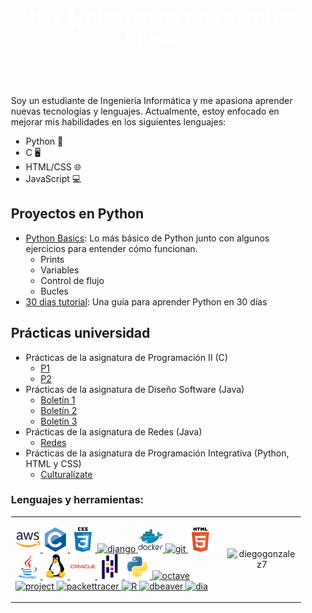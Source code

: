 <h1 align="center" style="background-image: url('https://img.freepik.com/foto-gratis/fondo-papel_53876-147734.jpg?size=626&ext=jpg&ga=GA1.1.672697106.1718582400&semt=ais_user'); color: white; padding: 20px; border-radius: 10px;">
  ¡Hola 👋, bienvenido a mi perfil de Github!
</h1>

<div style="background-image: url('https://img.freepik.com/foto-gratis/fondo-papel_53876-147734.jpg?size=626&ext=jpg&ga=GA1.1.672697106.1718582400&semt=ais_user'); padding: 20px; border-radius: 10px;">
  <p>Soy un estudiante de Ingeniería Informática y me apasiona aprender nuevas tecnologías y lenguajes. Actualmente, estoy enfocado en mejorar mis habilidades en los siguientes lenguajes:</p>
  <ul>
    <li>Python 🐍</li>
    <li>C 🖥️</li>
    <li>HTML/CSS 🌐</li>
    <li>JavaScript 💻</li>
  </ul>

  <h2>Proyectos en Python</h2>
  <ul>
    <li><a href="https://github.com/diegogonzalez7/Python_Basics">Python Basics</a>: Lo más básico de Python junto con algunos ejercicios para entender cómo funcionan.
      <ul>
        <li>Prints</li>
        <li>Variables</li>
        <li>Control de flujo</li>
        <li>Bucles</li>
      </ul>
    </li>
    <li><a href="https://github.com/diegogonzalez7/30diastutorial">30 dias tutorial</a>: Una guía para aprender Python en 30 días</li>
  </ul>

  <h2>Prácticas universidad</h2>
  <ul>
    <li>Prácticas de la asignatura de Programación II (C)
      <ul>
        <li><a href="https://github.com/diegogonzalez7/P1">P1</a></li>
        <li><a href="https://github.com/diegogonzalez7/P2">P2</a></li>
      </ul>
    </li>
    <li>Prácticas de la asignatura de Diseño Software (Java)
      <ul>
        <li><a href="https://github.com/diegogonzalez7/DS_boletin1">Boletín 1</a></li>
        <li><a href="https://github.com/diegogonzalez7/DS_boletin2">Boletín 2</a></li>
        <li><a href="https://github.com/diegogonzalez7/DS_pd">Boletín 3</a></li>
      </ul>
    </li>
    <li>Prácticas de la asignatura de Redes (Java)
      <ul>
        <li><a href="https://github.com/diegogonzalez7/Networks">Redes</a></li>
      </ul>
    </li>
    <li>Prácticas de la asignatura de Programación Integrativa (Python, HTML y CSS)
      <ul>
        <li><a href="https://github.com/diegogonzalez7/Culturalizate">Culturalízate</a></li>
      </ul>
    </li>
  </ul>

  <h3 align="left">Lenguajes y herramientas:</h3>
  <table align="center">
    <tr>
      <td>
        <p align="left">
          <a href="https://aws.amazon.com" target="_blank" rel="noreferrer">
            <img src="https://raw.githubusercontent.com/devicons/devicon/master/icons/amazonwebservices/amazonwebservices-original-wordmark.svg" alt="aws" width="40" height="40"/>
          </a>
          <a href="https://www.cprogramming.com/" target="_blank" rel="noreferrer">
            <img src="https://raw.githubusercontent.com/devicons/devicon/master/icons/c/c-original.svg" alt="c" width="40" height="40"/>
          </a>
          <a href="https://www.w3schools.com/css/" target="_blank" rel="noreferrer">
            <img src="https://raw.githubusercontent.com/devicons/devicon/master/icons/css3/css3-original-wordmark.svg" alt="css3" width="40" height="40"/>
          </a>
          <a href="https://www.djangoproject.com/" target="_blank" rel="noreferrer">
            <img src="https://cdn.worldvectorlogo.com/logos/django.svg" alt="django" width="40" height="40"/>
          </a>
          <a href="https://www.docker.com/" target="_blank" rel="noreferrer">
            <img src="https://raw.githubusercontent.com/devicons/devicon/master/icons/docker/docker-original-wordmark.svg" alt="docker" width="40" height="40"/>
          </a>
          <a href="https://git-scm.com/" target="_blank" rel="noreferrer">
            <img src="https://www.vectorlogo.zone/logos/git-scm/git-scm-icon.svg" alt="git" width="40" height="40"/>
          </a>
          <a href="https://www.w3.org/html/" target="_blank" rel="noreferrer">
            <img src="https://raw.githubusercontent.com/devicons/devicon/master/icons/html5/html5-original-wordmark.svg" alt="html5" width="40" height="40"/>
          </a>
          <a href="https://www.java.com" target="_blank" rel="noreferrer">
            <img src="https://raw.githubusercontent.com/devicons/devicon/master/icons/java/java-original.svg" alt="java" width="40" height="40"/>
          </a>
          <a href="https://www.linux.org/" target="_blank" rel="noreferrer">
            <img src="https://raw.githubusercontent.com/devicons/devicon/master/icons/linux/linux-original.svg" alt="linux" width="40" height="40"/>
          </a>
          <a href="https://www.oracle.com/" target="_blank" rel="noreferrer">
            <img src="https://raw.githubusercontent.com/devicons/devicon/master/icons/oracle/oracle-original.svg" alt="oracle" width="40" height="40"/>
          </a>
          <a href="https://pandas.pydata.org/" target="_blank" rel="noreferrer">
            <img src="https://raw.githubusercontent.com/devicons/devicon/2ae2a900d2f041da66e950e4d48052658d850630/icons/pandas/pandas-original.svg" alt="pandas" width="40" height="40"/>
          </a>
          <a href="https://www.python.org" target="_blank" rel="noreferrer">
            <img src="https://raw.githubusercontent.com/devicons/devicon/master/icons/python/python-original.svg" alt="python" width="40" height="40"/>
          </a>
          <a href="https://octave.org/" target="_blank" rel="noreferrer">
            <img src="https://upload.wikimedia.org/wikipedia/commons/thumb/6/6a/Gnu-octave-logo.svg/2048px-Gnu-octave-logo.svg.png" alt="octave" width="40" height="40"/>
          </a>
          <a href="https://www.microsoft.com/es-es/microsoft-365/project/project-management-software" target="_blank" rel="noreferrer">
            <img src="https://upload.wikimedia.org/wikipedia/commons/thumb/9/98/Microsoft_Project_%282019%E2%80%93present%29.svg/880px-Microsoft_Project_%282019%E2%80%93present%29.svg.png" alt="project" width="40" height="40"/>
          </a>
          <a href="https://www.netacad.com/es/courses/packet-tracer" target="_blank" rel="noreferrer">
            <img src="https://hurbad.com/wp-content/uploads/2021/12/Cisco-Packet-Tracer.png" alt="packettracer" width="40" height="40"/>
          </a>
          <a href="https://www.r-project.org/" target="_blank" rel="noreferrer">
            <img src="https://upload.wikimedia.org/wikipedia/commons/thumb/1/1b/R_logo.svg/1280px-R_logo.svg.png" alt="R" width="40" height="40"/>
          </a>
          <a href="https://dbeaver.io/" target="_blank" rel="noreferrer">
            <img src="https://upload.wikimedia.org/wikipedia/commons/thumb/b/b5/DBeaver_logo.svg/1200px-DBeaver_logo.svg.png" alt="dbeaver" width="40" height="40"/>
          </a>
          <a href="http://dia-installer.de/shapes/Database/index.html.es" target="_blank" rel="noreferrer">
            <img src="https://upload.wikimedia.org/wikipedia/commons/thumb/f/f1/Dia.svg/1200px-Dia.svg.png" alt="dia" width="40" height="40"/>
          </a>
        </p>
      </td>
      <td>
        <div align="center">
          <img src="https://github-readme-stats.vercel.app/api/top-langs?username=diegogonzalez7&show_icons=true&locale=en&layout=compact" alt="diegogonzalez7" />
        </div>
      </td>
    </tr>
  </table>
</div>
